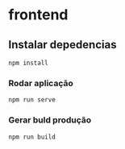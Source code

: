 # frontend

## Instalar depedencias
```
npm install
```

### Rodar aplicação
```
npm run serve
```

### Gerar buld produção
```
npm run build